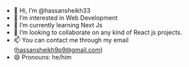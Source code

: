 - 👋 Hi, I’m @hassansheikh33
- 👀 I’m interested in Web Development
- 🌱 I’m currently learning Next Js
- 💞️ I’m looking to collaborate on any kind of React js projects.
- 📫 You can contact me through my email (hassansheikh9p9@gmail.com)
- 😄 Pronouns: he/him

<!---
hassansheikh33/hassansheikh33 is a ✨ special ✨ repository because its `README.md` (this file) appears on your GitHub profile.
You can click the Preview link to take a look at your changes.
--->
